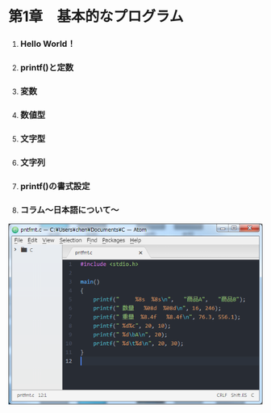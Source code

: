 # 第1章　基本的なプログラム

1. ### Hello World！
2. ### printf\(\)と定数
3. ### 変数
4. ### 数値型
5. ### 文字型
6. ### 文字列
7. ### printf\(\)の書式設定
8. ### コラム～日本語について～

![](/assets/import.png)







